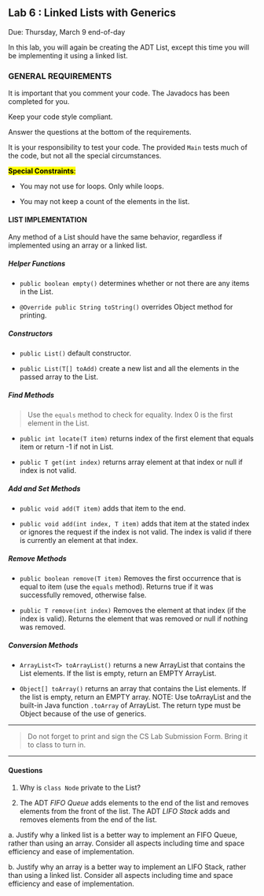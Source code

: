 ## Lab 6 : Linked Lists with Generics

Due: Thursday, March 9 end-of-day

In this lab, you will again be creating the ADT List, except this time you will be implementing it using a linked list.


### GENERAL REQUIREMENTS

It is important that you comment your code. The Javadocs has been completed for you.

Keep your code style compliant.

Answer the questions at the bottom of the requirements.

It is your responsibility to test your code. The provided `Main` tests much of the code, but not all the special circumstances.

<mark>**Special Constraints**:

  - You may not use for loops. Only while loops.

  - You may not keep a count of the elements in the list.

</mark>


#### LIST IMPLEMENTATION

Any method of a List should have the same behavior, regardless if implemented using an array or a linked list.

##### Helper Functions

- `public boolean empty()` determines whether or not there are any items in the List.

- `@Override public String toString()` overrides Object method for printing.

##### Constructors

- `public List()` default constructor.

- `public List(T[] toAdd)` create a new list and all the elements in the passed array to the List.


##### Find Methods

> Use the `equals` method to check for equality.
> Index 0 is the first element in the List.

- `public int locate(T item)` returns index of the first element that equals item or return -1 if not in List.

- `public T get(int index)` returns array element at that index or null if index is not valid.


##### Add and Set Methods

- `public void add(T item)` adds that item to the end.

- `public void add(int index, T item)` adds that item at the stated index or ignores the request if the index is not valid. The index is valid if there is currently an element at that index.


##### Remove Methods

- `public boolean remove(T item)` Removes the first occurrence that is equal to item (use the `equals` method). Returns true if it was successfully removed, otherwise false.

- `public T remove(int index)` Removes the element at that index (if the index is valid). Returns the element that was removed or null if nothing was removed.


##### Conversion Methods

- `ArrayList<T> toArrayList()` returns a new ArrayList that contains the List elements. If the list is empty, return an EMPTY ArrayList.

- `Object[] toArray()` returns an array that contains the List elements. If the list is empty, return an EMPTY array. NOTE: Use toArrayList and the built-in Java function `.toArray` of ArrayList. The return type must be Object because of the use of generics.


<hr>

> Do not forget to print and sign the CS Lab Submission Form. Bring it to class to turn in.

<hr>

#### Questions

1. Why is `class Node` private to the List?

2. The ADT _FIFO Queue_ adds elements to the end of the list and removes elements from the front of the list. The ADT _LIFO Stack_ adds and removes elements from the end of the list.

  a. Justify why a linked list is a better way to implement an FIFO Queue, rather than using an array. Consider all aspects including time and space efficiency and ease of implementation.

  b. Justify why an array is a better way to implement an LIFO Stack, rather than using a linked list. Consider all aspects including time and space efficiency and ease of implementation.

